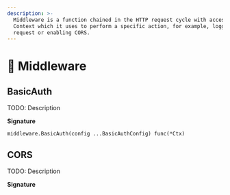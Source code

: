 ```yaml
---
description: >-
  Middleware is a function chained in the HTTP request cycle with access to the
  Context which it uses to perform a specific action, for example, logging every
  request or enabling CORS.
---
```


# 🧬 Middleware

## BasicAuth

TODO: Description

**Signature**

```text
middleware.BasicAuth(config ...BasicAuthConfig) func(*Ctx)
```

## CORS

TODO: Description

**Signature**

